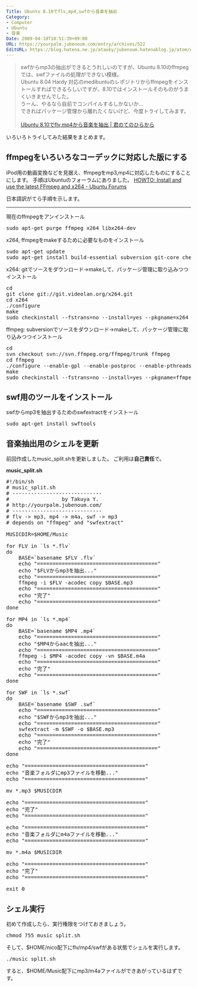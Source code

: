 ```yaml
---
Title: Ubuntu 8.10でflv,mp4,swfから音楽を抽出
Category:
- Computer
- Ubuntu
- 音楽
Date: 2009-04-18T10:51:39+09:00
URL: https://yourpalm.jubenoum.com/entry/archives/522
EditURL: https://blog.hatena.ne.jp/atauky/jubenoum.hatenablog.jp/atom/entry/6653458415120885495
---
```


<blockquote>swfからmp3の抽出ができるとうれしいのですが、Ubuntu 8.10のffmpegでは、swfファイルの処理ができない模様。<br />
Ubuntu 8.04 Hardy 対応のmedibuntuのレポジトリからffmpegをインストールすればできるらしいですが、8.10ではインストールそのものがうまくいきませんでした。<br />
うーん、やるなら自前でコンパイルするしかないか…<br />
できればパッケージ管理から離れたくないけど、今度トライしてみます。<br /><br /><a href="http://yourpalm.jubenoum.com/2009/03/ubuntu-810%e3%81%a7flvmp4%e3%81%8b%e3%82%89%e9%9f%b3%e6%a5%bd%e3%82%92%e6%8a%bd%e5%87%ba/">Ubuntu 8.10でflv,mp4から音楽を抽出 | 君のてのひらから</a></blockquote>
いろいろトライしてみた結果をまとめます。

<h2>ffmpegをいろいろなコーデックに対応した版にする</h2>
iPod用の動画変換などを見据え、ffmpegをmp3,mp4に対応したものにすることにします。
手順はUbuntuのフォーラムにありました。
<a href="http://ubuntuforums.org/showthread.php?t=786095" title="HOWTO: Install and use the latest FFmpeg and x264 - Ubuntu Forums">HOWTO: Install and use the latest FFmpeg and x264 - Ubuntu Forums</a>

日本語訳がてら手順を示します。
<!--more-->
<hr />

現在のffmpegをアンインストール
<pre>sudo apt-get purge ffmpeg x264 libx264-dev</pre>

x264, ffmpegをmakeするために必要なものをインストール
<pre>sudo apt-get update
sudo apt-get install build-essential subversion git-core checkinstall yasm texi2html libfaac-dev libfaad-dev libmp3lame-dev libtheora-dev libxvidcore4-dev</pre>

x264: gitでソースをダウンロード→makeして、パッケージ管理に取り込みつつインストール
<pre>cd
git clone git://git.videolan.org/x264.git
cd x264
./configure
make
sudo checkinstall --fstrans=no --install=yes --pkgname=x264 --pkgversion "1:0.svn`date +%Y%m%d`-0.0ubuntu1" --default</pre>

ffmpeg: subversionでソースをダウンロード→makeして、パッケージ管理に取り込みつつインストール
<pre>cd
svn checkout svn://svn.ffmpeg.org/ffmpeg/trunk ffmpeg
cd ffmpeg
./configure --enable-gpl --enable-postproc --enable-pthreads --enable-libfaac --enable-libfaad --enable-libmp3lame --enable-libtheora --enable-libx264 --enable-libxvid
make
sudo checkinstall --fstrans=no --install=yes --pkgname=ffmpeg --pkgversion "3:0.svn`date +%Y%m%d`-12ubuntu3" --default</pre>

<h2>swf用のツールをインストール</h2>
swfからmp3を抽出するためのswfextractをインストール
<pre>sudo apt-get install swftools</pre>

<h2>音楽抽出用のシェルを更新</h2>
前回作成したmusic_split.shを更新しました。
ご利用は<strong>自己責任</strong>で。

<strong>music_split.sh</strong>
<pre>
#!/bin/sh
# music_split.sh
# -----------------------------
#                 by Takuya Y.
# http://yourpalm.jubenoum.com/
# -----------------------------
# flv -> mp3, mp4 -> m4a, swf -> mp3
# depends on "ffmpeg" and "swfextract" 
 
MUSICDIR=$HOME/Music

for FLV in `ls *.flv`
do
	BASE=`basename $FLV .flv`
	echo "======================================="
	echo "$FLVからmp3を抽出..."
	echo "======================================="
	ffmpeg -i $FLV -acodec copy $BASE.mp3
	echo "======================================="
	echo "完了"
	echo "======================================="
done

for MP4 in `ls *.mp4`
do
	BASE=`basename $MP4 .mp4`
	echo "======================================="
	echo "$MP4からaacを抽出..."
	echo "======================================="
	ffmpeg -i $MP4 -acodec copy -vn $BASE.m4a
	echo "======================================="
	echo "完了"
	echo "======================================="
done

for SWF in `ls *.swf`
do
	BASE=`basename $SWF .swf`
	echo "======================================="
	echo "$SWFからmp3を抽出..."
	echo "======================================="
	swfextract -m $SWF -o $BASE.mp3
	echo "======================================="
	echo "完了"
	echo "======================================="
done

echo "======================================="
echo "音楽フォルダにmp3ファイルを移動..."
echo "======================================="

mv *.mp3 $MUSICDIR

echo "======================================="
echo "完了"
echo "======================================="

echo "======================================="
echo "音楽フォルダにm4aファイルを移動..."
echo "======================================="

mv *.m4a $MUSICDIR

echo "======================================="
echo "完了"
echo "======================================="

exit 0
</pre>

<h2>シェル実行</h2>
初めて作成したら、実行権限をつけておきましょう。
<pre>chmod 755 music_split.sh</pre>

そして、$HOME/nico配下にflv/mp4/swfがある状態でシェルを実行します。
<pre>./music_split.sh</pre>

すると、$HOME/Music配下にmp3/m4aファイルができあがっているはずです。

